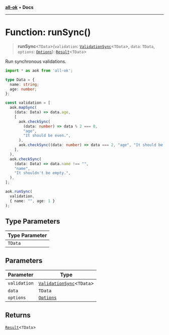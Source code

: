 [**all-ok**](../README.md) • **Docs**

***

# Function: runSync()

> **runSync**\<`TData`\>(`validation`: [`ValidationSync`](../type-aliases/ValidationSync.md)\<`TData`\>, `data`: `TData`, `options`: [`Options`](../type-aliases/Options.md)): [`Result`](../type-aliases/Result.md)\<`TData`\>

Run synchronous validations.

```ts
import * as aok from 'all-ok';

type Data = {
  name: string;
  age: number;
};

const validation = [
  aok.mapSync(
    (data: Data) => data.age,
    [
      aok.checkSync(
        (data: number) => data % 2 === 0,
        "age",
        "It should be even.",
      ),
      aok.checkSync((data: number) => data === 2, "age", "It should be 2."),
    ],
  ),
  aok.checkSync(
    (data: Data) => data.name !== "",
    "name",
    "It shouldn't be empty.",
  ),
];

aok.runSync(
  validation,
  { name: "", age: 1 }
);
```

## Type Parameters

| Type Parameter |
| ------ |
| `TData` |

## Parameters

| Parameter | Type |
| ------ | ------ |
| `validation` | [`ValidationSync`](../type-aliases/ValidationSync.md)\<`TData`\> |
| `data` | `TData` |
| `options` | [`Options`](../type-aliases/Options.md) |

## Returns

[`Result`](../type-aliases/Result.md)\<`TData`\>
